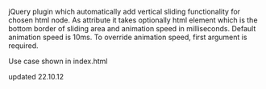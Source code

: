 jQuery plugin which automatically add vertical sliding functionality for chosen html node.
As attribute it takes optionally html element which is the bottom border of sliding area
and animation speed in milliseconds.
Default animation speed is 10ms. To override animation speed, first argument is required.

Use case shown in index.html

updated 22.10.12